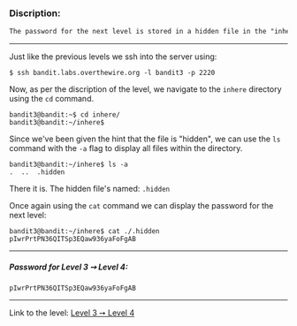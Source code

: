 ### Discription:
```txt
The password for the next level is stored in a hidden file in the "inhere" directory.
```

---

Just like the previous levels we ssh into the server using:
```shell
$ ssh bandit.labs.overthewire.org -l bandit3 -p 2220
```

Now, as per the discription of the level, we navigate to the `inhere` directory using the `cd` command.

```shell
bandit3@bandit:~$ cd inhere/
bandit3@bandit:~/inhere$
```

Since we've been given the hint that the file is "hidden", we can use the `ls` command with the `-a` flag to display all files within the directory.

```shell
bandit3@bandit:~/inhere$ ls -a
.  ..  .hidden
```

There it is. The hidden file's named: `.hidden`

Once again using the `cat` command we can display the password for the next level:

```shell
bandit3@bandit:~/inhere$ cat ./.hidden
pIwrPrtPN36QITSp3EQaw936yaFoFgAB
```

---

##### Password for Level 3 ➙ Level 4:
    pIwrPrtPN36QITSp3EQaw936yaFoFgAB

---

Link to the level: [Level 3 ➙ Level 4](https://overthewire.org/wargames/bandit/bandit4.html)

